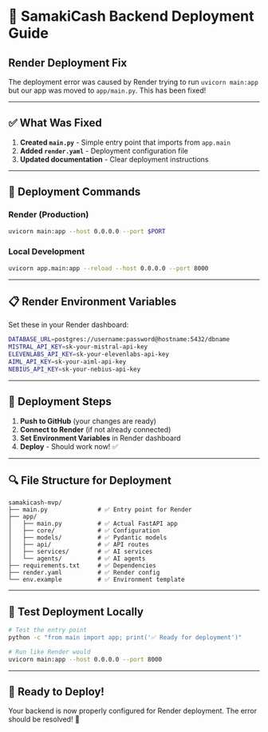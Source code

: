 # 🚀 SamakiCash Backend Deployment Guide

## Render Deployment Fix

The deployment error was caused by Render trying to run `uvicorn main:app` but our app was moved to `app/main.py`. This has been fixed!

---

## ✅ **What Was Fixed**

1. **Created `main.py`** - Simple entry point that imports from `app.main`
2. **Added `render.yaml`** - Deployment configuration file
3. **Updated documentation** - Clear deployment instructions

---

## 🔧 **Deployment Commands**

### Render (Production)
```bash
uvicorn main:app --host 0.0.0.0 --port $PORT
```

### Local Development
```bash
uvicorn app.main:app --reload --host 0.0.0.0 --port 8000
```

---

## 📋 **Render Environment Variables**

Set these in your Render dashboard:

```bash
DATABASE_URL=postgres://username:password@hostname:5432/dbname
MISTRAL_API_KEY=sk-your-mistral-api-key
ELEVENLABS_API_KEY=sk-your-elevenlabs-api-key
AIML_API_KEY=sk-your-aiml-api-key
NEBIUS_API_KEY=sk-your-nebius-api-key
```

---

## 🎯 **Deployment Steps**

1. **Push to GitHub** (your changes are ready)
2. **Connect to Render** (if not already connected)
3. **Set Environment Variables** in Render dashboard
4. **Deploy** - Should work now! ✅

---

## 🔍 **File Structure for Deployment**

```
samakicash-mvp/
├── main.py              # ✅ Entry point for Render
├── app/
│   ├── main.py          # ✅ Actual FastAPI app
│   ├── core/            # ✅ Configuration
│   ├── models/          # ✅ Pydantic models
│   ├── api/             # ✅ API routes
│   ├── services/        # ✅ AI services
│   └── agents/          # ✅ AI agents
├── requirements.txt     # ✅ Dependencies
├── render.yaml          # ✅ Render config
└── env.example          # ✅ Environment template
```

---

## 🧪 **Test Deployment Locally**

```bash
# Test the entry point
python -c "from main import app; print('✅ Ready for deployment')"

# Run like Render would
uvicorn main:app --host 0.0.0.0 --port 8000
```

---

## 🎉 **Ready to Deploy!**

Your backend is now properly configured for Render deployment. The error should be resolved! 🚀
